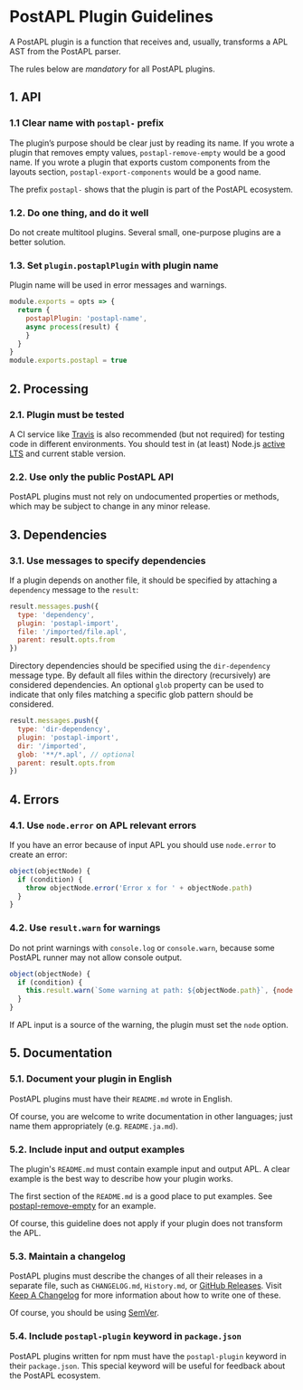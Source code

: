 # PostAPL Plugin Guidelines

A PostAPL plugin is a function that receives and, usually,
transforms a APL AST from the PostAPL parser.

The rules below are *mandatory* for all PostAPL plugins.


## 1. API

### 1.1 Clear name with `postapl-` prefix

The plugin’s purpose should be clear just by reading its name.
If you wrote a plugin that removes empty values, `postapl-remove-empty`
would be a good name. If you wrote a plugin that exports custom components from the layouts section,
`postapl-export-components` would be a good name.

The prefix `postapl-` shows that the plugin is part of the PostAPL ecosystem.


### 1.2. Do one thing, and do it well

Do not create multitool plugins. Several small, one-purpose plugins are a better solution.



### 1.3. Set `plugin.postaplPlugin` with plugin name

Plugin name will be used in error messages and warnings.

```js
module.exports = opts => {
  return {
    postaplPlugin: 'postapl-name',
    async process(result) {
    }
  }
}
module.exports.postapl = true
```


## 2. Processing

### 2.1. Plugin must be tested

A CI service like [Travis] is also recommended (but not required) for testing code in
different environments. You should test in (at least) Node.js [active LTS](https://github.com/nodejs/LTS) and current stable version.

[Travis]: https://travis-ci.org/



### 2.2. Use only the public PostAPL API

PostAPL plugins must not rely on undocumented properties or methods,
which may be subject to change in any minor release.


## 3. Dependencies

### 3.1. Use messages to specify dependencies

If a plugin depends on another file, it should be specified by attaching
a `dependency` message to the `result`:

```js
result.messages.push({
  type: 'dependency',
  plugin: 'postapl-import',
  file: '/imported/file.apl',
  parent: result.opts.from
})
```

Directory dependencies should be specified using the `dir-dependency` message
type. By default all files within the directory (recursively) are considered
dependencies. An optional `glob` property can be used to indicate that only
files matching a specific glob pattern should be considered.

```js
result.messages.push({
  type: 'dir-dependency',
  plugin: 'postapl-import',
  dir: '/imported',
  glob: '**/*.apl', // optional
  parent: result.opts.from
})
```


## 4. Errors

### 4.1. Use `node.error` on APL relevant errors

If you have an error because of input APL you should use `node.error` to create an error:

```js
object(objectNode) {
  if (condition) {
    throw objectNode.error('Error x for ' + objectNode.path)
  }
}
```


### 4.2. Use `result.warn` for warnings

Do not print warnings with `console.log` or `console.warn`,
because some PostAPL runner may not allow console output.

```js
object(objectNode) {
  if (condition) {
    this.result.warn(`Some warning at path: ${objectNode.path}`, {node: objectNode});
  }
}
```

If APL input is a source of the warning, the plugin must set the `node` option.


## 5. Documentation

### 5.1. Document your plugin in English

PostAPL plugins must have their `README.md` wrote in English.

Of course, you are welcome to write documentation in other languages;
just name them appropriately (e.g. `README.ja.md`).


### 5.2. Include input and output examples

The plugin's `README.md` must contain example input and output APL.
A clear example is the best way to describe how your plugin works.

The first section of the `README.md` is a good place to put examples.
See [postapl-remove-empty](https://github.com/postapl/postapl-remove-empty) for an example.

Of course, this guideline does not apply if your plugin does not
transform the APL.


### 5.3. Maintain a changelog

PostAPL plugins must describe the changes of all their releases
in a separate file, such as `CHANGELOG.md`, `History.md`, or [GitHub Releases].
Visit [Keep A Changelog] for more information about how to write one of these.

Of course, you should be using [SemVer].

[Keep A Changelog]: https://keepachangelog.com/
[GitHub Releases]:  https://help.github.com/articles/creating-releases/
[SemVer]:           https://semver.org/


### 5.4. Include `postapl-plugin` keyword in `package.json`

PostAPL plugins written for npm must have the `postapl-plugin` keyword
in their `package.json`. This special keyword will be useful for feedback about
the PostAPL ecosystem.
